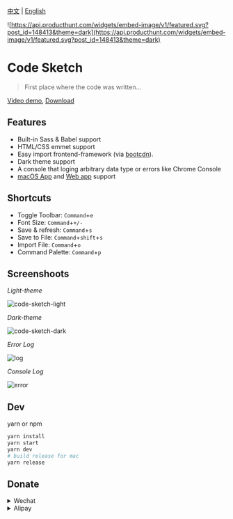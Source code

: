 [中文](README.md) | [English](README-en.md)

![https://api.producthunt.com/widgets/embed-image/v1/featured.svg?post_id=148413&theme=dark](https://api.producthunt.com/widgets/embed-image/v1/featured.svg?post_id=148413&theme=dark)

# Code Sketch

> First place where the code was written...

[Video demo](https://youtu.be/gIxrk8iXACE),  [Download](https://github.com/keelii/code-sketch/releases/)

## Features

* Built-in Sass & Babel support
* HTML/CSS emmet support
* Easy import frontend-framework (via [bootcdn](https://www.bootcdn.cn/)).
* Dark theme support
* A console that loging arbitrary data type or errors like Chrome Console
* [macOS App](http://code-sketch.com) and [Web app](http://web.code-sketch.com) support

## Shortcuts

* Toggle Toolbar: `Command`+`e`
* Font Size: `Command`+`+/-`
* Save & refresh: `Command`+`s`
* Save to File: `Command`+`shift`+`s`
* Import File: `Command`+`o`
* Command Palette: `Command`+`p`

## Screenshoots

*Light-theme*

![code-sketch-light](https://code-sketch.com/image/code-sketch-light-theme.png)

*Dark-theme*

![code-sketch-dark](https://code-sketch.com/image/code-sketch-dark-theme.png)

*Error Log*

![log](https://code-sketch.com/image/code-sketch-error-log.png)

*Console Log*

![error](https://code-sketch.com/image/code-sketch-console-log.png)

## Dev

yarn or npm

```bash
yarn install
yarn start
yarn dev
# build release for mac
yarn release
```

## Donate

<details><summary>Wechat</summary>
<p>
    <img id="wechat-img" width="150" height="150" src="https://img20.360buyimg.com/devfe/jfs/t1/21276/10/6601/79942/5c612355Ebf90f7d4/59d92ca3cd5e85f8.png" alt="donate-wechat" />
</p>
</details>

<details><summary>Alipay</summary>
<p>
    <img id="wechat-img" width="150" height="150" src="https://img10.360buyimg.com/devfe/jfs/t1/20408/25/6709/20132/5c612338E1e48641f/20cf08d4409c6a8e.png" alt="donate-wechat" />
</p>
</details>


